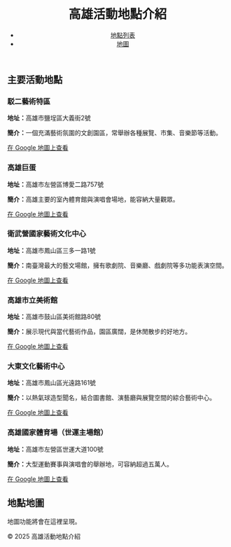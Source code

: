 <!DOCTYPE html>
<html lang="zh-Hant">
<head>
    <meta charset="UTF-8">
    <meta name="viewport" content="width=device-width, initial-scale=1.0">
    <title>高雄活動地點介紹</title>
    <link rel="stylesheet" href="style.css">
</head>
<body>
    <header>
        <h1>高雄活動地點介紹</h1>
        <nav>
            <ul>
                <li><a href="#locations">地點列表</a></li>
                <li><a href="#map">地圖</a></li>
            </ul>
        </nav>
    </header>
    <main>
        <section id="locations">
            <h2>主要活動地點</h2>
            <div class="location-card">
                <h3>駁二藝術特區</h3>
                <p><strong>地址：</strong>高雄市鹽埕區大義街2號</p>
                <p><strong>簡介：</strong>一個充滿藝術氛圍的文創園區，常舉辦各種展覽、市集、音樂節等活動。</p>
                <p><a href="https://maps.app.goo.gl/xxxxxxxxx" target="_blank">在 Google 地圖上查看</a></p>
            </div>
            <div class="location-card">
                <h3>高雄巨蛋</h3>
                <p><strong>地址：</strong>高雄市左營區博愛二路757號</p>
                <p><strong>簡介：</strong>高雄主要的室內體育館與演唱會場地，能容納大量觀眾。</p>
                <p><a href="https://maps.app.goo.gl/xxxxxxxxx" target="_blank">在 Google 地圖上查看</a></p>
            </div>
            <div class="location-card">
                <h3>衛武營國家藝術文化中心</h3>
                <p><strong>地址：</strong>高雄市鳳山區三多一路1號</p>
                <p><strong>簡介：</strong>南臺灣最大的藝文場館，擁有歌劇院、音樂廳、戲劇院等多功能表演空間。</p>
                <p><a href="https://maps.app.goo.gl/xxxxxxxxx" target="_blank">在 Google 地圖上查看</a></p>
            </div>
            <div class="location-card">
                <h3>高雄市立美術館</h3>
                <p><strong>地址：</strong>高雄市鼓山區美術館路80號</p>
                <p><strong>簡介：</strong>展示現代與當代藝術作品，園區廣闊，是休閒散步的好地方。</p>
                <p><a href="https://maps.app.goo.gl/xxxxxxxxx" target="_blank">在 Google 地圖上查看</a></p>
            </div>
            <div class="location-card">
                <h3>大東文化藝術中心</h3>
                <p><strong>地址：</strong>高雄市鳳山區光遠路161號</p>
                <p><strong>簡介：</strong>以熱氣球造型聞名，結合圖書館、演藝廳與展覽空間的綜合藝術中心。</p>
                <p><a href="https://maps.app.goo.gl/xxxxxxxxx" target="_blank">在 Google 地圖上查看</a></p>
            </div>
            <div class="location-card">
                <h3>高雄國家體育場（世運主場館）</h3>
                <p><strong>地址：</strong>高雄市左營區世運大道100號</p>
                <p><strong>簡介：</strong>大型運動賽事與演唱會的舉辦地，可容納超過五萬人。</p>
                <p><a href="https://maps.app.goo.gl/xxxxxxxxx" target="_blank">在 Google 地圖上查看</a></p>
            </div>
            </section>
        <section id="map">
            <h2>地點地圖</h2>
            <p>地圖功能將會在這裡呈現。</p>
            </section>
    </main>
    <footer>
        <p>&copy; 2025 高雄活動地點介紹</p>
    </footer>
</body>
</html>
